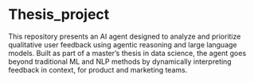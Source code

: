 # Thesis_project
This repository presents an AI agent designed to analyze and prioritize qualitative user feedback using agentic reasoning and large language models. Built as part of a master’s thesis in data science, the agent goes beyond traditional ML and NLP methods by dynamically interpreting feedback in context,  for product and marketing teams.
